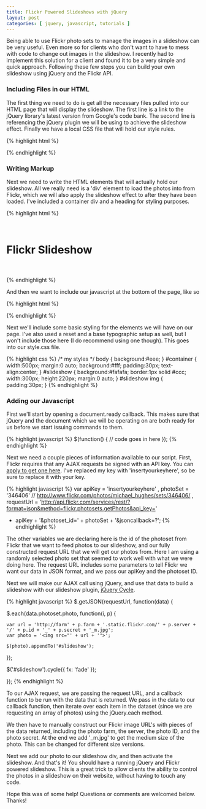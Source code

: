 ```yaml
---
title: Flickr Powered Slideshows with jQuery
layout: post
categories: [ jquery, javascript, tutorials ]
---
```


Being able to use Flickr photo sets to manage the images in a slideshow can be very useful. Even more so for clients who don't want to have to mess with code to change out images in the slideshow. I recently had to implement this solution for a client and found it to be a very simple and quick approach. Following these few steps you can build your own slideshow using jQuery and the Flickr API.

### Including Files in our HTML ###

The first thing we need to do is get all the necessary files pulled into our HTML page that will display the slideshow. The first line is a link to the jQuery library's latest version from Google's code bank. The second line is referencing the jQuery plugin we will be using to achieve the slideshow effect. Finally we have a local CSS file that will hold our style rules.

{% highlight html %}
<script src="https://ajax.googleapis.com/ajax/libs/jquery/1/jquery.min.js" language="javascript"></script>
<script src="js/jquery.cycle.js" language="javascript"></script>
<link rel="stylesheet" href="style.css" type="text/css" media="screen">
{% endhighlight %}

### Writing Markup ###

Next we need to write the HTML elements that will actually hold our slideshow. All we really need is a 'div' element to load the photos into from Flickr, which we will also apply the slideshow effect to after they have been loaded. I've included a container div and a heading for styling purposes.

{% highlight html %}
<div id="container">
  <h1>Flickr Slideshow</h1>
  <div id="slideshow">
    <!-- photos load here -->
  </div>
</div>
{% endhighlight %}
        

And then we want to include our javascript at the bottom of the page, like so

{% highlight html %}
<script src="scripts.js" language="javascript"></script>
{% endhighlight %}

Next we'll include some basic styling for the elements we will have on our page. I've also used a reset and a base typographic setup as well, but I won't include those here (I do recommend using one though). This goes into our style.css file.
  
{% highlight css %}
/* my styles */
body { background:#eee; }
#container {
  width:500px;
  margin:0 auto;
  background:#fff;
  padding:30px;
  text-align:center;
}
#slideshow {
  background:#fafafa;
  border:1px solid #ccc;
  width:300px;
  height:220px;
  margin:0 auto;
}
#slideshow img { padding:30px; }
{% endhighlight %}

### Adding our Javascript ###

First we'll start by opening a document.ready callback. This makes sure that jQuery and the document which we will be operating on are both ready for us before we start issuing commands to them.

{% highlight javascript %}
$(function() {
  // code goes in here
});
{% endhighlight %}
  
Next we need a couple pieces of information available to our script. First, Flickr requires that any AJAX requests be signed with an API key. You can [apply to get one here][1]. I've replaced my key with 'insertyourkeyhere', so be sure to replace it with your key.

{% highlight javascript %}
var apiKey = 'insertyourkeyhere'
  , photoSet = '346406' // http://www.flickr.com/photos/michael_hughes/sets/346406/
  , requestUrl = 'http://api.flickr.com/services/rest/?format=json&method=flickr.photosets.getPhotos&api_key=' 
  + apiKey + '&photoset_id=' + photoSet + '&jsoncallback=?';
{% endhighlight %}

The other variables we are declaring here is the id of the photoset from Flickr that we want to feed photos to our slideshow, and our fully constructed request URL that we will get our photos from. Here I am using a randomly selected photo set that seemed to work well with what we were doing here. The request URL includes some parameters to tell Flickr we want our data in JSON format, and we pass our apiKey and the photoset ID.

Next we will make our AJAX call using jQuery, and use that data to build a slideshow with our slideshow plugin, [jQuery Cycle][2].

{% highlight javascript %}
$.getJSON(requestUrl, function(data) {

  $.each(data.photoset.photo, function(i, p) {

    var url = 'http://farm' + p.farm + '.static.flickr.com/' + p.server + '/' + p.id + '_' + p.secret + '_m.jpg';
    var photo = '<img src="' + url + '">';

    $(photo).appendTo('#slideshow');

  });

  $('#slideshow').cycle({ fx: 'fade' });

});
{% endhighlight %}

To our AJAX request, we are passing the request URL, and a callback function to be run with the data that is returned. We pass in the data to our callback function, then iterate over each item in the dataset (since we are requesting an array of photos) using the jQuery.each method.

We then have to manually construct our Flickr image URL's with pieces of the data returned, including the photo farm, the server, the photo ID, and the photo secret. At the end we add '_m.jpg' to get the medium size of the photo. This can be changed for different size versions.

Next we add our photo to our slideshow div, and then activate the slideshow. And that's it! You should have a running jQuery and Flickr powered slideshow. This is a great trick to allow clients the ability to control the photos in a slideshow on their website, without having to touch any code.

Hope this was of some help! Questions or comments are welcomed below. Thanks!

[1]: http://www.flickr.com/services/api/misc.api_keys.html
[2]: http://jquery.malsup.com/cycle/
